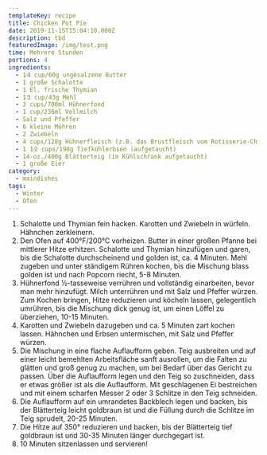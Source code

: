 ```yaml
---
templateKey: recipe
title: Chicken Pot Pie
date: 2019-11-15T15:04:10.000Z
description: tbd
featuredImage: /img/test.png
time: Mehrere Stunden
portions: 4
ingredients:
  - 1⁄4 cup/60g ungesalzene Butter
  - 1 große Schalotte
  - 1 El. frische Thymian
  - 1⁄3 cup/43g Mehl
  - 3 cups/700ml Hühnerfond
  - 1 cup/236ml Vollmilch
  - Salz und Pfeffer
  - 6 kleine Möhren
  - 2 Zwiebeln
  - 4 cups/128g Hühnerfleisch (z.B. das Brustfleisch vom Rotisserie-Chicken)
  - 1 1⁄2 cups/190g Tiefkühlerbsen (aufgetaucht)
  - 14-oz./400g Blätterteig (im Kühlschrank aufgetaucht)
  - 1 große Eier
category:
  - maindishes
tags:
  - Winter
  - Ofen
---
```

1. Schalotte und Thymian fein hacken. Karotten und Zwiebeln in würfeln. Hähnchen zerkleinern.
2. Den Ofen auf 400°F/200°C vorheizen. Butter in einer großen Pfanne bei mittlerer Hitze erhitzen. Schalotte und Thymian hinzufügen und garen, bis die Schalotte durchscheinend und golden ist, ca. 4 Minuten. Mehl zugeben und unter ständigem Rühren kochen, bis die Mischung blass golden ist und nach Popcorn riecht, 5-8 Minuten.
3. Hühnerfond 1⁄2-tasseweise verrühren und vollständig einarbeiten, bevor man mehr hinzufügt. Milch unterrühren und mit Salz und Pfeffer würzen. Zum Kochen bringen, Hitze reduzieren und köcheln lassen, gelegentlich umrühren, bis die Mischung dick genug ist, um einen Löffel zu überziehen, 10-15 Minuten.
4. Karotten und Zwiebeln dazugeben und ca. 5 Minuten zart kochen lassen. Hähnchen und Erbsen untermischen, mit Salz und Pfeffer würzen.
5. Die Mischung in eine flache Auflaufform geben. Teig ausbreiten und auf einer leicht bemehlten Arbeitsfläche sanft ausrollen, um die Falten zu glätten und groß genug zu machen, um bei Bedarf über das Gericht zu passen. Über die Auflaufform legen und den Teig so zuschneiden, dass er etwas größer ist als die Auflaufform. Mit geschlagenen Ei bestreichen und mit einem scharfen Messer 2 oder 3 Schlitze in den Teig schneiden.
6. Die Auflaufform auf ein umrandetes Backblech legen und backen, bis der Blätterteig leicht goldbraun ist und die Füllung durch die Schlitze im Teig sprudelt, 20-25 Minuten. 
7. Die Hitze auf 350° reduzieren und backen, bis der Blätterteig tief goldbraun ist und 30-35 Minuten länger durchgegart ist. 
8. 10 Minuten sitzenlassen und servieren!
